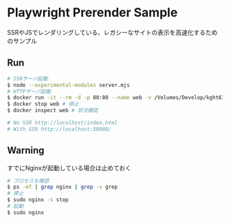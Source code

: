 # Playwright Prerender Sample

SSRやJSでレンダリングしている、レガシーなサイトの表示を高速化するためのサンプル

## Run

```sh
# SSRサーバ起動
$ node --experimental-modules server.mjs
# HTTPサーバ起動
$ docker run -it --rm -d -p 80:80 --name web -v /Volumes/Develop/kght6123/playwright-ssr/public:/usr/share/nginx/html nginx
$ docker stop web # 停止
$ docker inspect web # 状況確認

# No SSR http://localhost/index.html
# With SSR http://localhost:58080/
```

## Warning

すでにNginxが起動している場合は止めておく

```sh
# プロセスを確認
$ ps -ef | grep nginx | grep -v grep
# 停止
$ sudo nginx -s stop
# 起動
$ sudo nginx
```
